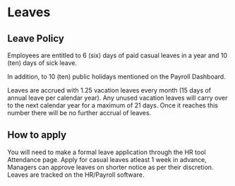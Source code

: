 # Leaves

## Leave Policy

Employees are entitled to 6 (six) days of paid casual leaves in a year and 10 (ten) days of sick leave.

In addition,  to 10 (ten) public holidays mentioned on the Payroll Dashboard.

Leaves are accrued with 1.25 vacation leaves every month (15 days of annual leave per calendar year). Any unused vacation leaves will carry over to the next calendar year for a maximum of 21 days. Once it reaches this number there will be no further accrual of leaves.

## How to apply

You will need to make a formal leave application through the HR tool Attendance page. Apply for casual leaves atleast 1 week in advance, Managers can approve leaves on shorter notice as per their discretion. Leaves are tracked on the HR/Payroll software.
